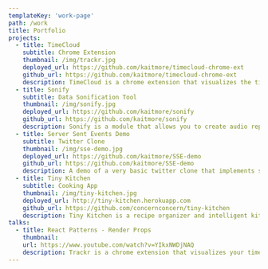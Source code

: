 ```yaml
---
templateKey: 'work-page'
path: /work
title: Portfolio
projects:
  - title: TimeCloud
    subtitle: Chrome Extension
    thumbnail: /img/trackr.jpg
    deployed_url: https://github.com/kaitmore/timecloud-chrome-ext
    github_url: https://github.com/kaitmore/timecloud-chrome-ext
    description: TimeCloud is a chrome extension that visualizes the time you spend surfin' the web. Each circle in the cloud represents the time spent on a particular website. You have the ability to filter these items and view the result in both graph and list view. Created with JS and D3.
  - title: Sonify
    subtitle: Data Sonification Tool
    thumbnail: /img/sonify.jpg
    deployed_url: https://github.com/kaitmore/sonify
    github_url: https://github.com/kaitmore/sonify
    description: Sonify is a module that allows you to create audio representations of data in the browser. It was built with Javascript and the Web Audio API.
  - title: Server Sent Events Demo
    subtitle: Twitter Clone
    thumbnail: /img/sse-demo.jpg
    deployed_url: https://github.com/kaitmore/SSE-demo
    github_url: https://github.com/kaitmore/SSE-demo
    description: A demo of a very basic twitter clone that implements server sent events.
  - title: Tiny Kitchen
    subtitle: Cooking App
    thumbnail: /img/tiny-kitchen.jpg
    deployed_url: http://tiny-kitchen.herokuapp.com
    github_url: https://github.com/concernconcern/tiny-kitchen
    description: Tiny Kitchen is a recipe organizer and intelligent kitchen assistant. Our app guides the user through the cooking process by providing an AI cooking assistant named Mochi. Mochi can read recipe steps, sets timers, and performs unit conversions based on voice commands. Users can add recipes to their own personal recipe boxes, add notes to recipes, and manage a grocery list. With our Chrome extension users can add recipes from their favorite cooking sites.
talks:
  - title: React Patterns - Render Props
    thumbnail: 
    url: https://www.youtube.com/watch?v=YIkxNWDjNAQ
    description: Trackr is a chrome extension that visualizes your time spent on the web. You have the ability to filter these items and view the result in both graph and list views. Created with jQuery and D3.
---
```

